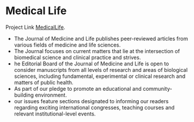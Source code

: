 # Medical Life

Project Link [MedicalLife](https://health-care-center-c2522.web.app/).

* The Journal of Medicine and Life publishes peer-reviewed articles from various fields of medicine and life sciences.
* The Journal focuses on current matters that lie at the intersection of biomedical science and clinical practice and strives.
* he Editorial Board of the Journal of Medicine and Life is open to consider manuscripts from all levels of research and areas of biological sciences, including fundamental, experimental or clinical research and matters of public health. 
*  As part of our pledge to promote an educational and community-building environment.
* our issues feature sections designated to informing our readers regarding exciting international congresses, teaching courses and relevant institutional-level events.



